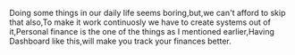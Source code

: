 Doing some things in our daily life seems boring,but,we can't afford to skip that also,To  make it work continuosly we have to create systems out of it,Personal finance is the one of the things as I mentioned earlier,Having Dashboard like this,will make you track your finances better.
